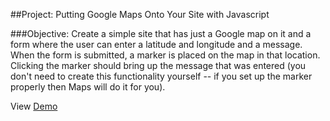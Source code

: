 ##Project: Putting Google Maps Onto Your Site with Javascript

###Objective: 
Create a simple site that has just a Google map on it and a form where the user can enter a latitude and longitude and a message. When the form is submitted, a marker is placed on the map in that location. Clicking the marker should bring up the message that was entered (you don't need to create this functionality yourself -- if you set up the marker properly then Maps will do it for you).

View [Demo](http://jsfiddle.net/Jberczel/UM7bB/)